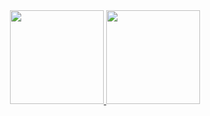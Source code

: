 <div align="center">
  <a href="https://github.com/artxpng">
  <img height="150em" src="https://github-readme-stats.vercel.app/api?username=artxpng&show_icons=true&theme=dark&include_all_commits=true&count_private=true"/>
  <img height="150em" src="https://github-readme-stats.vercel.app/api/top-langs/?username=artxpng&layout=compact&langs_count=7&theme=dark"/>
</div>
